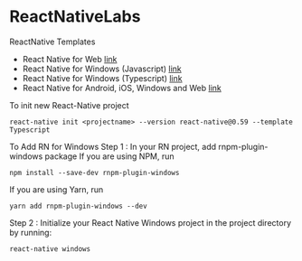 # ReactNativeLabs
ReactNative Templates
* React Native for Web [link](https://github.com/hmheng/ReactNativeLabs/tree/master/RNWeb)
* React Native for Windows (Javascript) [link](https://github.com/hmheng/ReactNativeLabs/tree/master/RNWindowsCurrent)
* React Native for Windows (Typescript) [link](https://github.com/hmheng/ReactNativeLabs/tree/master/RNWindowsCurrentTS)
* React Native for Android, iOS, Windows and Web [link](https://github.com/hmheng/ReactNativeLabs/tree/master/RNWebWindows)


To init new React-Native project
```
react-native init <projectname> --version react-native@0.59 --template Typescript
```

To Add RN for Windows
Step 1 : In your RN project, add rnpm-plugin-windows package
If you are using NPM, run
```
npm install --save-dev rnpm-plugin-windows
```
If you are using Yarn, run
```
yarn add rnpm-plugin-windows --dev
```

Step 2 : Initialize your React Native Windows project in the project directory by running:
```
react-native windows
```